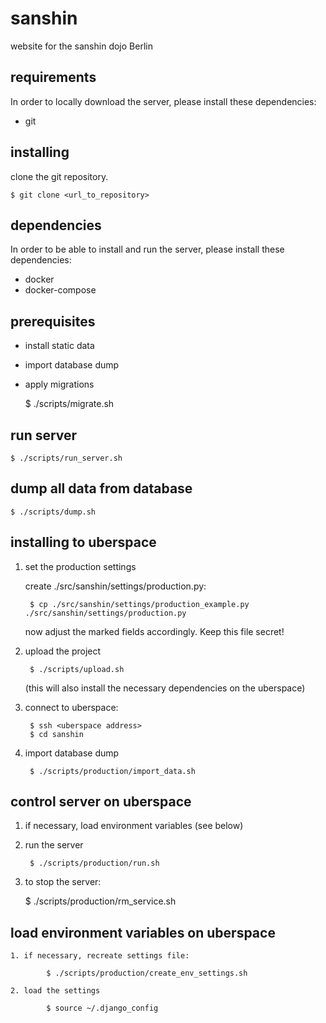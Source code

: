 # sanshin
website for the sanshin dojo Berlin

## requirements

In order to locally download the server, please install these dependencies:

- git

## installing

clone the git repository.

	$ git clone <url_to_repository>

## dependencies

In order to be able to install and run the server, please install these dependencies:

- docker
- docker-compose

## prerequisites

- install static data
- import database dump
- apply migrations

	$ ./scripts/migrate.sh

## run server

	$ ./scripts/run_server.sh

## dump all data from database

	$ ./scripts/dump.sh

## installing to uberspace

1. set the production settings
	
	create ./src/sanshin/settings/production.py:

		$ cp ./src/sanshin/settings/production_example.py ./src/sanshin/settings/production.py 
	
	now adjust the marked fields accordingly. Keep this file secret!

2. upload the project

		$ ./scripts/upload.sh

	(this will also install the necessary dependencies on the uberspace)

3. connect to uberspace: 

		$ ssh <uberspace address>
		$ cd sanshin

4. import database dump

		$ ./scripts/production/import_data.sh

## control server on uberspace

1. if necessary, load environment variables (see below)

2. run the server

		$ ./scripts/production/run.sh

3. to stop the server:

	$ ./scripts/production/rm_service.sh

## load environment variables on uberspace

	1. if necessary, recreate settings file:

			$ ./scripts/production/create_env_settings.sh

	2. load the settings

			$ source ~/.django_config
